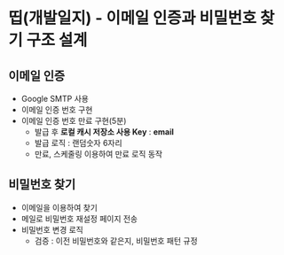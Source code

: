 # 띱(개발일지) - 이메일 인증과 비밀번호 찾기 구조 설계

## 이메일 인증
- Google SMTP 사용
- 이메일 인증 번호 구현
- 이메일 인증 번호 만료 구현(5분)
  - 발급 후 **로컬 캐시 저장소 사용 Key** : **email**
  - 발급 로직 : 랜덤숫자 6자리
  - 만료, 스케줄링 이용하여 만료 로직 동작

## 비밀번호 찾기
- 이메일을 이용하여 찾기
- 메일로 비밀번호 재설정 페이지 전송
- 비밀번호 변경 로직
  - 검증 : 이전 비밀번호와 같은지, 비밀번호 패턴 규정
